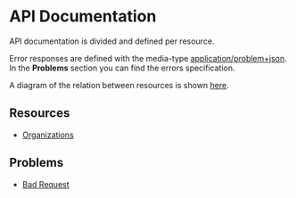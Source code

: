 # API Documentation

API documentation is divided and defined per resource.

Error responses are defined with the media-type [application/problem+json](https://www.iana.org/go/rfc7807). In the **Problems** section you can find the errors specification.

A diagram of the relation between resources is shown [here](api_resource_diagram.svg).

## Resources

* [Organizations](resources/organizations.md)

## Problems

* [Bad Request](errors/badrequest.md)